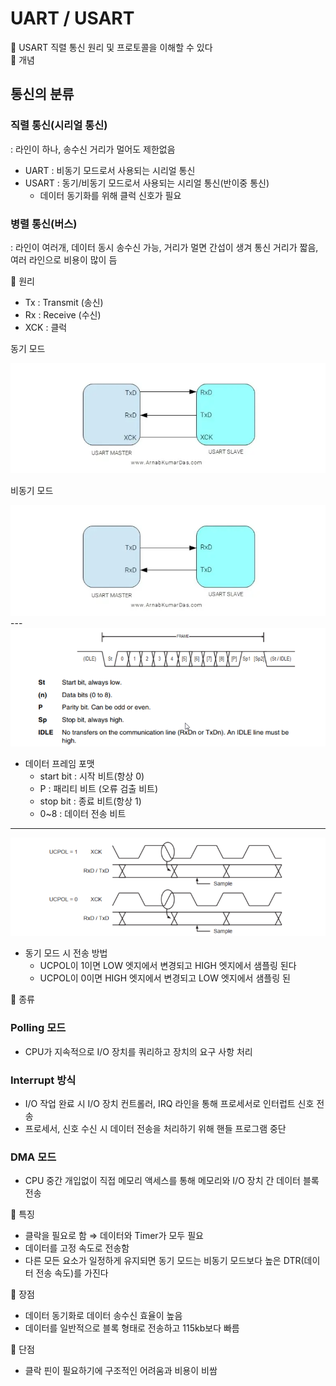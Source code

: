# UART / USART

<aside>
📖 USART 직렬 통신 원리 및 프로토콜을 이해할 수 있다

</aside>

<aside>
📖 개념

## 통신의 분류

### 직렬 통신(시리얼 통신)

: 라인이 하나, 송수신 거리가 멀어도 제한없음

- UART : 비동기 모드로서 사용되는 시리얼 통신
- USART : 동기/비동기 모드로서 사용되는 시리얼 통신(반이중 통신)
    - 데이터 동기화를 위해 클럭 신호가 필요

### 병렬 통신(버스)

: 라인이 여러개, 데이터 동시 송수신 가능, 거리가 멀면 간섭이 생겨 통신 거리가 짧음, 여러 라인으로 비용이 많이 듬

</aside>

<aside>
📖 원리

- Tx : Transmit (송신)
- Rx : Receive (수신)
- XCK : 클럭

동기 모드

<img src="./asynchronous.png">

비동기 모드

<img src="./synchronized.png">
---

<img src="./bit.png">

- 데이터 프레임 포맷
    - start bit : 시작 비트(항상 0)
    - P : 패리티 비트 (오류 검출 비트)
    - stop bit : 종료 비트(항상 1)
    - 0~8 : 데이터 전송 비트

---

<img src="./send.png">

- 동기 모드 시 전송 방법
    - UCPOL이 1이면 LOW 엣지에서 변경되고 HIGH 엣지에서 샘플링 된다
    - UCPOL이 0이면 HIGH 엣지에서 변경되고 LOW 엣지에서 샘플링 된
</aside>

<aside>
📖 종류

### Polling 모드

- CPU가 지속적으로 I/O 장치를 쿼리하고 장치의 요구 사항 처리

### Interrupt 방식

- I/O 작업 완료 시 I/O 장치 컨트롤러, IRQ 라인을 통해 프로세서로 인터럽트 신호 전송
- 프로세서, 신호 수신 시 데이터 전송을 처리하기 위해 핸들 프로그램 중단

### DMA 모드

- CPU 중간 개입없이 직접 메모리 액세스를 통해 메모리와 I/O 장치 간 데이터 블록 전송
</aside>

<aside>
📖 특징

- 클락을 필요로 함 ⇒ 데이터와 Timer가 모두 필요
- 데이터를 고정 속도로 전송함
- 다른 모든 요소가 일정하게 유지되면 동기 모드는 비동기 모드보다 높은 DTR(데이터 전송 속도)를 가진다
</aside>

<aside>
📖 장점

- 데이터 동기화로 데이터 송수신 효율이 높음
- 데이터를 일반적으로 블록 형태로 전송하고 115kb보다 빠름
</aside>

<aside>
📖 단점

- 클락 핀이 필요하기에 구조적인 어려움과 비용이 비쌈
</aside>